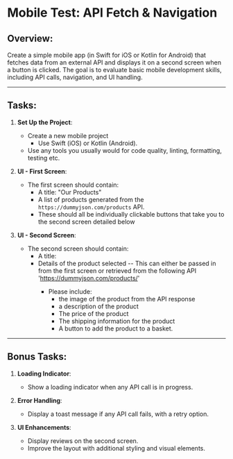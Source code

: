 # Mobile Test: API Fetch & Navigation

## Overview:
Create a simple mobile app (in Swift for iOS or Kotlin for Android) that fetches data from an external API and displays it on a second screen when a button is clicked. The goal is to evaluate basic mobile development skills, including API calls, navigation, and UI handling.

---

## Tasks:

1. **Set Up the Project**:
    - Create a new mobile project
        - Use Swift (iOS) or Kotlin (Android).
    - Use any tools you usually would for code quality, linting, formatting, testing etc.

2. **UI - First Screen**:
    - The first screen should contain:
        - A title: "Our Products"
        - A list of products generated from the `https://dummyjson.com/products` API.
        - These should all be individually clickable buttons that take you to the second screen detailed below
     
3. **UI - Second Screen**:
    - The second screen should contain:
        - A title: <the product name>
        - Details of the product selected -- This can either be passed in from the first screen or retrieved from the following API 'https://dummyjson.com/products/<productId>'
            - Please include:
                - the image of the product from the API response
                - a description of the product
                - The price of the product
                - The shipping information for the product
                - A button to add the product to a basket.

---

## Bonus Tasks:

1. **Loading Indicator**:
    - Show a loading indicator when any API call is in progress.

2. **Error Handling**:
    - Display a toast message if any API call fails, with a retry option.

3. **UI Enhancements**:
    - Display reviews on the second screen.
    - Improve the layout with additional styling and visual elements.
